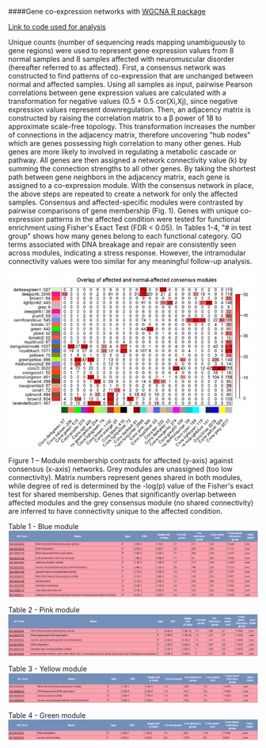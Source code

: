 ####Gene co-expression networks with [WGCNA R package](https://labs.genetics.ucla.edu/horvath/CoexpressionNetwork/Rpackages/WGCNA/)

[Link to code used for analysis](https://github.com/n-long/n-long.github.io/blob/master/wgcna/consensus.r)

Unique counts (number of sequencing reads mapping unambiguously to gene regions) were used to represent gene expression values from 8 normal samples and 8 samples affected with neuromuscular disorder (hereafter referred to as affected). First, a consensus network was constructed to find patterns of co-expression that are unchanged between normal and affected samples. Using all samples as input, pairwise Pearson correlations between gene expression values are calculated with a transformation for negative values (0.5 + 0.5 cor(Xi,Xj), since negative expression values represent downregulation. Then, an adjacency matrix is constructed by raising the correlation matrix to a β power of 18 to approximate scale-free topology. This transformation increases the number of connections in the adjacency matrix, therefore uncovering "hub nodes" which are genes possessing high correlation to many other genes. Hub genes are more likely to involved in regulating a metabolic cascade or pathway. All genes are then assigned a network connectivity value (k) by summing the connection strengths to all other genes. By taking the shortest path between gene neighbors in the adjacency matrix, each gene is assigned to a co-expression module. With the consensus network in place, the above steps are repeated to create a network for only the affected samples. Consensus and affected-specific modules were contrasted by pairwise comparisons of gene membership (Fig. 1). Genes with unique co-expression patterns in the affected condition were tested for functional enrichment using Fisher's Exact Test (FDR < 0.05). In Tables 1-4, "# in test group" shows how many genes belong to each functional category. GO terms associated with DNA breakage and repair are consistently seen across modules, indicating a stress response. However, the intramodular connectivity values were too similar for any meaningful follow-up analysis.

![alt text](https://github.com/n-long/n-long.github.io/blob/master/wgcna/consensus.png "Consensus Network")

Figure 1 – Module membership contrasts for affected (y-axis) against consensus (x-axis) networks. Grey modules are unassigned (too low connectivity). Matrix numbers represent genes shared in both modules, while degree of red is determined by the -log(p) value of the Fisher's exact test for shared membership. Genes that significantly overlap between affected modules and the grey consensus module (no shared connectivity) are inferred to have connectivity unique to the affected condition.

Table 1 - Blue module
![alt text](https://github.com/n-long/n-long.github.io/blob/master/wgcna/royalblue3.png "royalblue3")

Table 2 - Pink module
![alt text](https://github.com/n-long/n-long.github.io/blob/master/wgcna/pink4.png "pink4")

Table 3 - Yellow module
![alt text](https://github.com/n-long/n-long.github.io/blob/master/wgcna/yellow4.png "yellow4")

Table 4 - Green module
![alt text](https://github.com/n-long/n-long.github.io/blob/master/wgcna/darkolivegreen.png "darkolivegreen")
